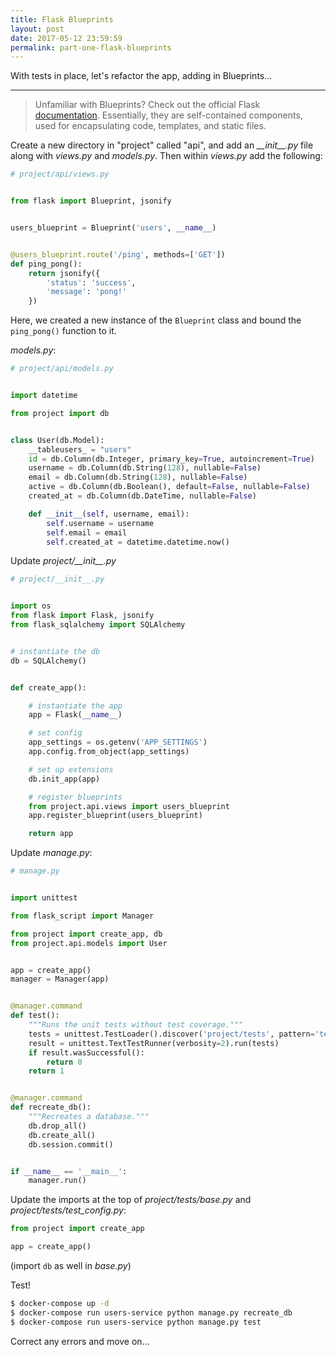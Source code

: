 ```yaml
---
title: Flask Blueprints
layout: post
date: 2017-05-12 23:59:59
permalink: part-one-flask-blueprints
---
```


With tests in place, let's refactor the app, adding in Blueprints...

---

> Unfamiliar with Blueprints? Check out the official Flask [documentation](http://flask.pocoo.org/docs/0.12/blueprints/). Essentially, they are self-contained components, used for encapsulating code, templates, and static files. 

Create a new directory in "project" called "api", and add an *\_\_init\_\_.py* file along with *views.py* and *models.py*. Then within *views.py* add the following:

```python
# project/api/views.py


from flask import Blueprint, jsonify


users_blueprint = Blueprint('users', __name__)


@users_blueprint.route('/ping', methods=['GET'])
def ping_pong():
    return jsonify({
        'status': 'success',
        'message': 'pong!'
    })
```

Here, we created a new instance of the `Blueprint` class and bound the `ping_pong()` function to it.

*models.py*:

```python
# project/api/models.py


import datetime

from project import db


class User(db.Model):
    __tableusers_ = "users"
    id = db.Column(db.Integer, primary_key=True, autoincrement=True)
    username = db.Column(db.String(128), nullable=False)
    email = db.Column(db.String(128), nullable=False)
    active = db.Column(db.Boolean(), default=False, nullable=False)
    created_at = db.Column(db.DateTime, nullable=False)

    def __init__(self, username, email):
        self.username = username
        self.email = email
        self.created_at = datetime.datetime.now()
```

Update *project/\_\_init\_\_.py*

```python
# project/__init__.py


import os
from flask import Flask, jsonify
from flask_sqlalchemy import SQLAlchemy


# instantiate the db
db = SQLAlchemy()


def create_app():

    # instantiate the app
    app = Flask(__name__)

    # set config
    app_settings = os.getenv('APP_SETTINGS')
    app.config.from_object(app_settings)

    # set up extensions
    db.init_app(app)

    # register blueprints
    from project.api.views import users_blueprint
    app.register_blueprint(users_blueprint)

    return app
```

Update *manage.py*:

```python
# manage.py


import unittest

from flask_script import Manager

from project import create_app, db
from project.api.models import User


app = create_app()
manager = Manager(app)


@manager.command
def test():
    """Runs the unit tests without test coverage."""
    tests = unittest.TestLoader().discover('project/tests', pattern='test*.py')
    result = unittest.TextTestRunner(verbosity=2).run(tests)
    if result.wasSuccessful():
        return 0
    return 1


@manager.command
def recreate_db():
    """Recreates a database."""
    db.drop_all()
    db.create_all()
    db.session.commit()


if __name__ == '__main__':
    manager.run()
```

Update the imports at the top of *project/tests/base.py* and *project/tests/test_config.py*:

```python
from project import create_app

app = create_app()
```

(import `db` as well in *base.py*)

Test!

```sh
$ docker-compose up -d
$ docker-compose run users-service python manage.py recreate_db
$ docker-compose run users-service python manage.py test
```

Correct any errors and move on...
